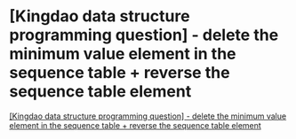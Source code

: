 # [Kingdao data structure programming question] - delete the minimum value element in the sequence table + reverse the sequence table element
[[Kingdao data structure programming question] - delete the minimum value element in the sequence table + reverse the sequence table element](https://aiwithcloud.com/2022/09/15/kingdao_data_structure_programming_question___delete_the_minimum_value_element_in_the_sequence_table__reverse_the_sequence_table_element/)